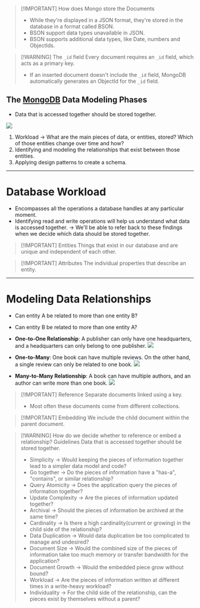 
> [!IMPORTANT] How does Mongo store the Documents
> - While they're displayed in a JSON format, they're stored in the database in a format called BSON.
> - BSON support data types unavailable in JSON.
> - BSON supports additional data types, like Date, numbers and ObjectIds.


> [!WARNING] The `_id` field
> Every document requires an `_id` field, which acts as a primary key.
> - If an inserted document doesn't include the `_id` field, MongoDB automatically generates an ObjectId for the `_id` field.
## The [MongoDB](MongoDB/MongoDB%20Data%20Modeling/01-MongoDB.md) Data Modeling Phases
- Data that is accessed together should be stored together.

![](MongoDB/img/Pasted%20image%2020241128151012.png)

1. Workload -> What are the main pieces of data, or entities, stored? Which of those entities change over time and how?
2. Identifying and modeling the relationships that exist between those entities.
3. Applying design patterns to create a schema.
---
# Database Workload
- Encompasses all the operations a database handles at any particular moment.
- Identifying read and write operations will help us understand what data is accessed together. -> We'll be able to refer back to these findings when we decide which data should be stored together.

> [!IMPORTANT] Entities
> Things that exist in our database and are unique and independent of each other.


> [!IMPORTANT] Attributes
> The individual properties that describe an entity.

---
# Modeling Data Relationships
- Can entity A be related to more than one entity B?
- Can entity B be related to more than one entity A?

- **One-to-One Relationship**: A publisher can only have one headquarters, and  a headquarters can only belong to one publisher.
![](MongoDB/img/Pasted%20image%2020241129084313.png)

- **One-to-Many**: One book can have multiple reviews. On the other hand, a single review can only be related to one book. 
![](MongoDB/img/Pasted%20image%2020241129084513.png)

- **Many-to-Many Relationship**: A book can have multiple authors, and an author can write more than one book.
![](MongoDB/img/Pasted%20image%2020241129084611.png)



> [!IMPORTANT] Reference
> Separate documents linked using a key.
> - Most often these documents come from different collections.


> [!IMPORTANT] Embedding
> We include the child document within the parent document.


> [!WARNING] How do we decide whether to reference or embed a relationship? Guidelines
> Data that is accessed together should be stored together.
> - Simplicity -> Would keeping the pieces of information together lead to a simpler data model and code?
> - Go together -> Do the pieces of information have a "has-a", "contains", or similar relationship?
> - Query Atomicity -> Does the application query the pieces of information together?
> - Update Complexity -> Are the pieces of information updated together? 
> - Archival -> Should the pieces of information be archived at the same time?
> - Cardinality -> Is there a high cardinality(current or growing) in the child side of the relationship? 
> - Data Duplication -> Would data duplication be too complicated to manage and undesired?
> - Document Size -> Would the combined size of the pieces of information take too much memory or transfer bandwidth for the application?
> - Document Growth -> Would the embedded piece grow without bound?
> - Workload -> Are the pieces of information written at different times in a write-heavy workload?
> - Individuality -> For the child side of the relationship, can the pieces exist by themselves without a parent?


